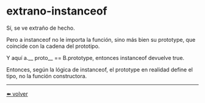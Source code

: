 # extrano-instanceof

Sí, se ve extraño de hecho.

Pero a instanceof no le importa la función, sino más bien su prototype, que coincide con la cadena del prototipo.

Y aquí a.__ proto__ == B.prototype, entonces instanceof devuelve true.

Entonces, según la lógica de instanceof, el prototype en realidad define el tipo, no la función constructora.

---
[⬅️ volver](https://github.com/VictorHugoAguilar/javascript-interview-questions-explained/blob/main/theory/classes/instanceof/readme.md#extrano-instanceof)
